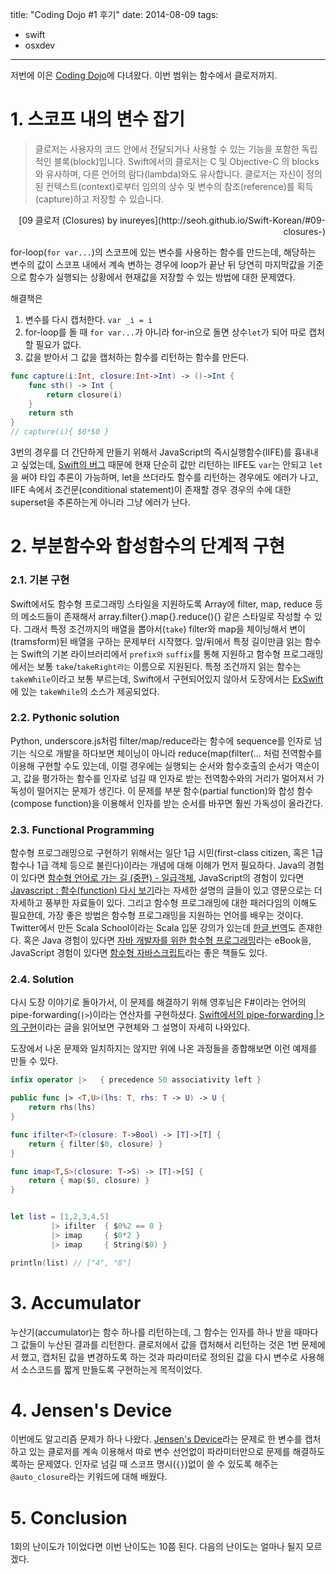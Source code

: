 title: "Coding Dojo #1 후기"
date: 2014-08-09
tags:
- swift
- osxdev
---

저번에 이은 [Coding Dojo](http://osxdev.org/forum/index.php?threads/8-6-swift-%EC%BD%94%EB%94%A9%EB%8F%84%EC%9E%A5-2%ED%9A%8C-%EA%B3%B5%EC%A7%80.373/)에 다녀왔다. 이번 범위는 함수에서 클로저까지.

# 1. 스코프 내의 변수 잡기

> 클로저는 사용자의 코드 안에서 전달되거나 사용할 수 있는 기능을 포함한 독립적인 블록(block)입니다. Swift에서의 클로저는 C 및 Objective-C 의 blocks와 유사하며, 다른 언어의 람다(lambda)와도 유사합니다. 클로저는 자신이 정의된 컨텍스트(context)로부터 임의의 상수 및 변수의 참조(reference)를 획득(capture)하고 저장할 수 있습니다.
<p class="right">[09 클로저 (Closures) by inureyes](http://seoh.github.io/Swift-Korean/#09-closures-)</p>

for-loop(`for var...`)의 스코프에 있는 변수를 사용하는 함수를 만드는데, 해당하는 변수의 값이 스코프 내에서 계속 변하는 경우에 loop가 끝난 뒤 당연히 마지막값을 기준으로 함수가 실행되는 상황에서 현재값을 저장할 수 있는 방법에 대한 문제였다.

해결책은

1. 변수를 다시 캡처한다. `var _i = i`
2. for-loop를 돌 때 `for var...`가 아니라 for-in으로 돌면 상수`let`가 되어 따로 캡처할 필요가 없다.
3. 값을 받아서 그 값을 캡처하는 함수를 리턴하는 함수를 만든다.

```swift
func capture(i:Int, closure:Int->Int) -> ()->Int {  
    func sth() -> Int {
        return closure(i)
    }
    return sth
}
// capture(i){ $0*$0 }
```

3번의 경우를 더 간단하게 만들기 위해서 JavaScript의 즉시실행함수(IIFE)를 흉내내고 싶었는데, [Swift의 버그](http://stackoverflow.com/questions/25163311/type-inference-of-iife-in-swift) 때문에 현재 단순히 값만 리턴하는 IIFE도 `var`는 안되고 `let`을 써야 타입 추론이 가능하며, let을 쓰더라도 함수를 리턴하는 경우에도 에러가 나고, IIFE 속에서 조건문(conditional statement)이 존재할 경우 경우의 수에 대한 superset을 추론하는게 아니라 그냥 에러가 난다.

# 2. 부분함수와 합성함수의 단계적 구현

### 2.1. 기본 구현
Swift에서도 함수형 프로그래밍 스타일을 지원하도록 Array에 filter, map, reduce 등의 메소드들이 존재해서 array.filter{}.map{}.reduce(){} 같은 스타일로 작성할 수 있다. 그래서 특정 조건까지의 배열을 뽑아서(`take`) filter와 map을 체이닝해서 변이(tramsform)된 배열을 구하는 문제부터 시작했다. 앞/뒤에서 특정 길이만큼 읽는 함수는 Swift의 기본 라이브러리에서 `prefix와` `suffix`를 통해 지원하고 함수형 프로그래밍에서는 보통 `take`/`takeRight라는` 이름으로 지원된다. 특정 조건까지 읽는 함수는 `takeWhile`이라고 보통 부르는데, Swift에서 구현되어있지 않아서 도장에서는 [ExSwift](https://github.com/pNre/ExSwift/#instance-methods)에 있는 `takeWhile`의 소스가 제공되었다.

### 2.2. Pythonic solution
Python, underscore.js처럼 filter/map/reduce라는 함수에 sequence를 인자로 넘기는 식으로 개발을 하다보면 체이닝이 아니라 reduce(map(filter(... 처럼 전역함수를 이용해 구현할 수도 있는데, 이럴 경우에는 실행되는 순서와 함수호출의 순서가 역순이고, 값을 평가하는 함수를 인자로 넘길 때 인자로 받는 전역함수와의 거리가 멀어져서 가독성이 떨어지는 문제가 생긴다. 이 문제를 부분 함수(partial function)와 합성 함수(compose function)을 이용해서 인자를 받는 순서를 바꾸면 훨씬 가독성이 올라간다.

### 2.3. Functional Programming
함수형 프로그래밍으로 구현하기 위해서는 일단 1급 시민(first-class citizen, 혹은 1급 함수나 1급 객체 등으로 불린다)이라는 개념에 대해 이해가 먼저 필요하다. Java의 경험이 있다면 [함수형 언어로 가는 길 (중편) - 일급객체](http://blog.doortts.com/135), JavaScript의 경험이 있다면 [Javascript : 함수(function) 다시 보기](http://www.nextree.co.kr/p4150/)라는 자세한 설명의 글들이 있고 영문으로는 더 자세하고 풍부한 자료들이 있다. 그리고 함수형 프로그래밍에 대한 패러다임의 이해도 필요한데, 가장 좋은 방법은 함수형 프로그래밍을 지원하는 언어를 배우는 것이다. Twitter에서 만든 Scala School이라는 Scala 입문 강의가 있는데 [한글 번역](http://twitter.github.io/scala_school/ko)도 존재한다. 혹은 Java 경험이 있다면 [자바 개발자를 위한 함수형 프로그래밍](http://www.hanbit.co.kr/ebook/look.html?isbn=9788979149678)라는 eBook을, JavaScript 경험이 있다면 [함수형 자바스크립트](http://www.hanbit.co.kr/book/look.html?isbn=978-89-6848-079-9)라는 좋은 책들도 있다.

### 2.4. Solution
다시 도장 이야기로 돌아가서, 이 문제를 해결하기 위해 영후님은 F#이라는 언어의 pipe-forwarding(`|>`)이라는 연산자를 구현하셨다. [Swift에서의 pipe-forwarding |>의 구현](http://undefinedvalue.com/2014/07/13/fs-pipe-forward-operator-swift)이라는 글을 읽어보면 구현체와 그 설명이 자세히 나와있다.

도장에서 나온 문제와 일치하지는 않지만 위에 나온 과정들을 종합해보면 이런 예제를 만들 수 있다.

```swift
infix operator |>   { precedence 50 associativity left }

public func |> <T,U>(lhs: T, rhs: T -> U) -> U {  
    return rhs(lhs)
}

func ifilter<T>(closure: T->Bool) -> [T]->[T] {  
    return { filter($0, closure) }
}

func imap<T,S>(closure: T->S) -> [T]->[S] {  
    return { map($0, closure) }
}


let list = [1,2,3,4,5]  
         |> ifilter  { $0%2 == 0 }
         |> imap     { $0*2 }
         |> imap     { String($0) }

println(list) // ["4", "8"]  
```

# 3. Accumulator
누산기(accumulator)는 함수 하나를 리턴하는데, 그 함수는 인자를 하나 받을 때마다 그 값들이 누산된 결과를 리턴한다. 클로저에서 값을 캡처해서 리턴하는 것은 1번 문제에서 했고, 캡처된 값을 변경하도록 하는 것과 파라미터로 정의된 값을 다시 변수로 사용해서 소스코드를 짧게 만들도록 구현하는게 목적이었다.

# 4. Jensen's Device
이번에도 알고리즘 문제가 하나 나왔다. [Jensen's Device](http://en.wikipedia.org/wiki/Jensen's_Device)라는 문제로 한 변수를 캡처하고 있는 클로저를 계속 이용해서 따로 변수 선언없이 파라미터만으로 문제를 해결하도록하는 문제였다. 인자로 넘길 때 스코프 명시(`{}`)없이 쓸 수 있도록 해주는 `@auto_closure`라는 키워드에 대해 배웠다.

# 5. Conclusion
1회의 난이도가 1이었다면 이번 난이도는 10쯤 된다. 다음의 난이도는 얼마나 될지 모르겠다.

<style type="text/css">
.right { text-align: right; }
</style>